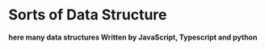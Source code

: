 # Sorts of Data Structure
**here many data structures Written by JavaScript, Typescript and python**
